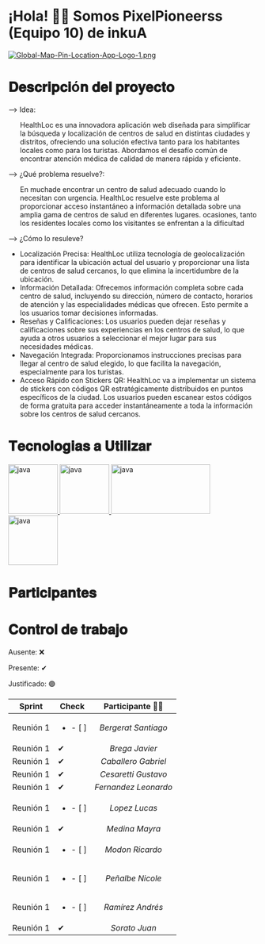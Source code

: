 # ¡Hola! 👋🏻 Somos PixelPioneerss (Equipo 10) de inkuA
[![Global-Map-Pin-Location-App-Logo-1.png](https://i.postimg.cc/7PnTJHfj/Global-Map-Pin-Location-App-Logo-1.png)](https://postimg.cc/yWWNwzhT)
<h1> 𝐃𝐞𝐬𝐜𝐫𝐢𝐩𝐜𝐢ó𝐧 𝐝𝐞𝐥 𝐩𝐫𝐨𝐲𝐞𝐜𝐭𝐨 </h1>
--> Idea: 
<ul>
HealthLoc es una innovadora aplicación web diseñada para simplificar la búsqueda y localización de centros de salud en distintas ciudades y distritos, ofreciendo una solución efectiva tanto para los habitantes locales como para los turistas. Abordamos el desafío común de encontrar atención médica de calidad de manera rápida y eficiente.
</ul>
--> ¿Qué problema resuelve?:
<ul>
En muchade encontrar un centro de salud adecuado cuando lo necesitan con urgencia. HealthLoc resuelve este problema al proporcionar acceso instantáneo a información detallada sobre una amplia gama de centros de salud en diferentes lugares. ocasiones, tanto los residentes locales como los visitantes se enfrentan a la dificultad
</ul>
--> ¿Cómo lo resuleve?
<ul>
  <li>Localización Precisa: HealthLoc utiliza tecnología de geolocalización para identificar la ubicación actual del usuario y proporcionar una lista de centros de salud cercanos, lo que elimina la incertidumbre de la ubicación.</li>
  <li>Información Detallada: Ofrecemos información completa sobre cada centro de salud, incluyendo su dirección, número de contacto, horarios de atención y las especialidades médicas que ofrecen. Esto permite a los usuarios tomar decisiones informadas.</li>
  <li>Reseñas y Calificaciones: Los usuarios pueden dejar reseñas y calificaciones sobre sus experiencias en los centros de salud, lo que ayuda a otros usuarios a seleccionar el mejor lugar para sus necesidades médicas.</li>
  <li>Navegación Integrada: Proporcionamos instrucciones precisas para llegar al centro de salud elegido, lo que facilita la navegación, especialmente para los turistas.</li>
  <li>Acceso Rápido con Stickers QR: HealthLoc va a implementar un sistema de stickers con códigos QR estratégicamente distribuidos en puntos específicos de la ciudad. Los usuarios pueden escanear estos códigos de forma gratuita para acceder instantáneamente a toda la información sobre los centros de salud cercanos.</li>
</ul>

<h1> 𝐓𝐞𝐜𝐧𝐨𝐥𝐨𝐠𝐢𝐚𝐬 𝐚 𝐔𝐭𝐢𝐥𝐢𝐳𝐚𝐫</h1>
 <a href="https://lenguajejs.com" target="_blank" rel="noreferrer">
            <img src="https://cdn.icon-icons.com/icons2/2107/PNG/512/file_type_js_official_icon_130509.png" alt="java" width="100" height="100"/>
        </a>
        <a href="https://nodejs.org/es" target="_blank" rel="noreferrer">
            <img src="https://cdn.icon-icons.com/icons2/2107/PNG/512/file_type_node_icon_130301.png" alt="java" width="100" height="100"/>
        </a>
        <a href="https://www.mysql.com/" target="_blank" rel="noreferrer">
            <img src="https://cdn.icon-icons.com/icons2/2699/PNG/512/mysql_official_logo_icon_169938.png" alt="java" width="200" height="100"/>
        </a>
        <a href="https://www.google.com/" target="_blank" rel="noreferrer">
            <img src="https://cdn.icon-icons.com/icons2/2631/PNG/512/google_maps_new_logo_icon_159147.png" alt="java" width="100" height="100"/>
        </a>
 <h1>𝐏𝐚𝐫𝐭𝐢𝐜𝐢𝐩𝐚𝐧𝐭𝐞𝐬</h1>

<h1>𝐂𝐨𝐧𝐭𝐫𝐨𝐥 𝐝𝐞 𝐭𝐫𝐚𝐛𝐚𝐣𝐨</h1>
<p> Ausente: &#10060;</p>
<p> Presente: &#10004; </p>
<p> Justificado: &#128995; </p>

| **Sprint** | **Check**           |  **Participante** 👨‍💻 |
| -----------| --------------------| :-------------:|
| Reunión 1  | <ul><li>- [ ] </li> |*Bergerat Santiago*|
| Reunión 1  | &#10004;            |*Brega Javier* |
| Reunión 1  | &#10004;            |*Caballero Gabriel* |
| Reunión 1  | &#10004;            |*Cesaretti Gustavo* |
| Reunión 1  | &#10004;            |*Fernandez Leonardo* |
| Reunión 1  | <ul><li>- [ ] </li> |*Lopez Lucas* |
| Reunión 1  | &#10004;            |*Medina Mayra* |
| Reunión 1  | <ul><li>- [ ] </li> |*Modon Ricardo*|
| Reunión 1  | <ul><li>- [ ] </li> |*Peñalbe Nicole* |
| Reunión 1  | <ul><li>- [ ] </li> |*Ramírez Andrés* |
| Reunión 1  | &#10004;            |*Sorato Juan* |



